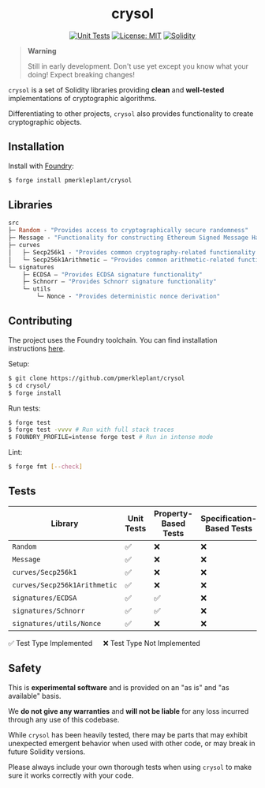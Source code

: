 <div align="center">

<h1>crysol</h1>

<a href="">[![Unit Tests][tests-shield]][tests-shield-url]</a>
<a href="">[![License: MIT][license-shield]][license-shield-url]</a>
<a href="">[![Solidity][solidity-shield]][solidity-shield-url]</a>

</div>

> **Warning**
>
> Still in early development. Don't use yet except you know what your doing!
> Expect breaking changes!

`crysol` is a set of Solidity libraries providing **clean** and **well-tested** implementations of cryptographic algorithms.

Differentiating to other projects, `crysol` also provides functionality to create cryptographic objects.

## Installation

Install with [Foundry](https://getfoundry.sh/):

```bash
$ forge install pmerkleplant/crysol
```

## Libraries

```ml
src
├─ Random - "Provides access to cryptographically secure randomness"
├─ Message - "Functionality for constructing Ethereum Signed Message Hashes"
├─ curves
│   ├─ Secp256k1 - "Provides common cryptography-related functionality for the secp256k1 elliptic curve"
│   └─ Secp256k1Arithmetic — "Provides common arithmetic-related functionality for the secp256k1 elliptic curve"
└─ signatures
    ├─ ECDSA — "Provides ECDSA signature functionality"
    ├─ Schnorr — "Provides Schnorr signature functionality"
    └─ utils
        └─ Nonce - "Provides deterministic nonce derivation"
```

## Contributing

The project uses the Foundry toolchain. You can find installation instructions [here](https://getfoundry.sh/).

Setup:

```bash
$ git clone https://github.com/pmerkleplant/crysol
$ cd crysol/
$ forge install
```

Run tests:

```bash
$ forge test
$ forge test -vvvv # Run with full stack traces
$ FOUNDRY_PROFILE=intense forge test # Run in intense mode
```

Lint:

```bash
$ forge fmt [--check]
```

## Tests

| **Library**                  | **Unit Tests** | **Property-Based Tests** | **Specification-Based Tests** |
| ---------------------------- | -------------- | ------------------------ | ----------------------------- |
| `Random`                     | ✅              | ❌                        | ❌                             |
| `Message`                    | ✅              | ❌                        | ❌                             |
| `curves/Secp256k1`           | ✅              | ❌                        | ❌                             |
| `curves/Secp256k1Arithmetic` | ✅              | ❌                        | ❌                             |
| `signatures/ECDSA`           | ✅              | ✅                        | ❌                             |
| `signatures/Schnorr`         | ✅              | ✅                        | ❌                             |
| `signatures/utils/Nonce`     | ✅              | ❌                        | ❌                             |

✅ Test Type Implemented &emsp; ❌ Test Type Not Implemented

## Safety

This is **experimental software** and is provided on an "as is" and "as available" basis.

We **do not give any warranties** and **will not be liable** for any loss incurred through any use of this codebase.

While `crysol` has been heavily tested, there may be parts that may exhibit unexpected emergent behavior when used with other code, or may break in future Solidity versions.

Please always include your own thorough tests when using `crysol` to make sure it works correctly with your code.

<!--- Shields -->
[tests-shield]: https://github.com/pmerkleplant/crysol/actions/workflows/unit-tests.yml/badge.svg
[tests-shield-url]: https://github.com/pmerkleplant/crysol/actions/workflows/unit-tests.yml
[license-shield]: https://img.shields.io/badge/License-MIT-yellow.svg
[license-shield-url]: https://opensource.org/licenses/MIT
[solidity-shield]: https://img.shields.io/badge/solidity-%3E=0.8.16%20%3C=0.8.23-aa6746
[solidity-shield-url]: https://github.com/pmerkleplant/crysol/actions/workflows/solc-version-tests.yml

